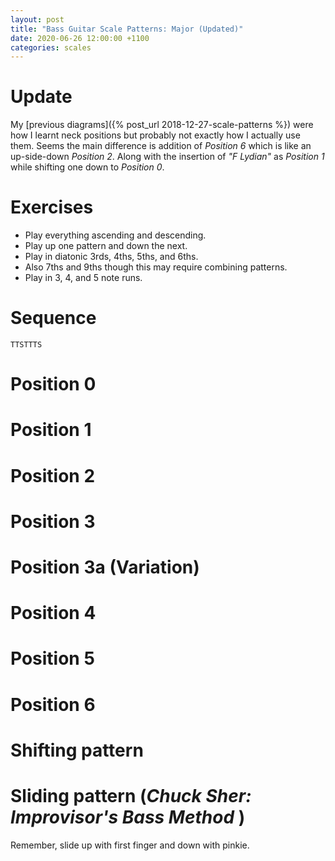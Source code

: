 ```yaml
---
layout: post
title: "Bass Guitar Scale Patterns: Major (Updated)"
date: 2020-06-26 12:00:00 +1100
categories: scales
---
```


<link rel="stylesheet" href="/assets/css/fretboard.css">

<script
  src="https://code.jquery.com/jquery-1.11.2.min.js"
  integrity="sha256-Ls0pXSlb7AYs7evhd+VLnWsZ/AqEHcXBeMZUycz/CcA="
  crossorigin="anonymous"></script>

<script type="application/javascript" src="/assets/js/fretboard.js"></script>

<script type="application/javascript">
  var bass = [{
    letter: "G",
    octave: 3
  }, {
    letter: "D",
    octave: 3
  }, {
    letter: "A",
    octave: 2
  }, {
    letter: "E",
    octave: 2
  }];

  var opts = {
    tuning: bass,
    numFrets: 18,
    isChordMode: false,
    noteClickingDisabled: true,
    noteMode: "letter"
  };
</script>

# Update

My [previous diagrams]({% post_url 2018-12-27-scale-patterns %}) were how I learnt neck positions but probably not exactly how I actually use them. Seems the main difference is addition of *Position 6* which is like an up-side-down *Position 2*. Along with the insertion of *"F Lydian"* as *Position 1* while shifting one down to *Position 0*.

# Exercises

- Play everything ascending and descending.
- Play up one pattern and down the next.
- Play in diatonic 3rds, 4ths, 5ths, and 6ths.
- Also 7ths and 9ths though this may require combining patterns.
- Play in 3, 4, and 5 note runs.

# Sequence

`TTSTTTS`

# Position 0

<div id="patt0"></div>

<script type="application/javascript">
(function($) {

  $("#patt0").fretboard(opts);
  var api = $("#patt0").data('api');

  var patt0Notes = [{
    string: {
      letter: "E",
      octave: 2
    },
    notes: [{
      fret: 0,
      cssClass: "grey"
    },
    {
      fret: 1,
      cssClass: "grey"
    },
    {
      fret: 3,
      cssClass: "grey"
    }],
  },
  {
    string: {
      letter: "A",
      octave: 2
    },
    notes: [{
      fret: 0,
      cssClass: "grey"
    },
    {
      fret: 2,
      cssClass: "grey"
    },
    {
      fret: 3,
      cssClass: "blue"
    }],
  },
  {
    string: {
      letter: "D",
      octave: 3
    },
    notes: [{
      fret: 0,
      cssClass: "grey"
    },
    {
      fret: 2,
      cssClass: "grey"
    },
    {
      fret: 3,
      cssClass: "grey"
    }],
  },
  {
    string: {
      letter: "G",
      octave: 3
    },
    notes: [{
      fret: 0,
      cssClass: "grey"
    },
    {
      fret: 2,
      cssClass: "grey"
    },
    {
      fret: 4,
      cssClass: "grey"
    }],
  }];

  api.setClickedNotes(patt0Notes);
})(jQuery);
</script>


# Position 1

<div id="patt1"></div>

<script type="application/javascript">
(function($) {

  $("#patt1").fretboard(opts);
  var api = $("#patt1").data('api');

  var patt1Notes = [{
    string: {
      letter: "E",
      octave: 2
    },
    notes: [{
      fret: 1,
      cssClass: "grey"
    },
    {
      fret: 3,
      cssClass: "grey"
    },
    {
      fret: 5,
      cssClass: "grey"
    }],
  },
  {
    string: {
      letter: "A",
      octave: 2
    },
    notes: [{
      fret: 2,
      cssClass: "grey"
    },
    {
      fret: 3,
      cssClass: "blue"
    },
    {
      fret: 5,
      cssClass: "grey"
    }],
  },
  {
    string: {
      letter: "D",
      octave: 3
    },
    notes: [{
      fret: 2,
      cssClass: "grey"
    },
    {
      fret: 3,
      cssClass: "grey"
    },
    {
      fret: 5,
      cssClass: "grey"
    }],
  },
  {
    string: {
      letter: "G",
      octave: 3
    },
    notes: [{
      fret: 2,
      cssClass: "grey"
    },
    {
      fret: 4,
      cssClass: "grey"
    },
    {
      fret: 5,
      cssClass: "blue"
    }],
  }];

  api.setClickedNotes(patt1Notes);
})(jQuery);
</script>

# Position 2

<div id="patt2"></div>

<script type="application/javascript">
(function($) {

  $("#patt2").fretboard(opts);
  var api = $("#patt2").data('api');

  var patt2Notes = [{
    string: {
      letter: "E",
      octave: 2
    },
    notes: [{
      fret: 3,
      cssClass: "grey"
    },
    {
      fret: 5,
      cssClass: "grey"
    },
    {
      fret: 7,
      cssClass: "grey"
    }],
  },
  {
    string: {
      letter: "A",
      octave: 2
    },
    notes: [{
      fret: 3,
      cssClass: "blue"
    },
    {
      fret: 5,
      cssClass: "grey"
    },
    {
      fret: 7,
      cssClass: "grey"
    }],
  },
  {
    string: {
      letter: "D",
      octave: 3
    },
    notes: [{
      fret: 3,
      cssClass: "grey"
    },
    {
      fret: 5,
      cssClass: "grey"
    },
    {
      fret: 7,
      cssClass: "grey"
    }],
  },
  {
    string: {
      letter: "G",
      octave: 3
    },
    notes: [{
      fret: 4,
      cssClass: "grey"
    },
    {
      fret: 5,
      cssClass: "blue"
    },
    {
      fret: 7,
      cssClass: "grey"
    }],
  }];

  api.setClickedNotes(patt2Notes);
})(jQuery);
</script>

# Position 3

<div id="patt3"></div>

<script type="application/javascript">
(function($) {

  $("#patt3").fretboard(opts);
  var api = $("#patt3").data('api');

  var patt3Notes = [{
    string: {
      letter: "E",
      octave: 2
    },
    notes: [{
      fret: 5,
      cssClass: "grey"
    },
    {
      fret: 7,
      cssClass: "grey"
    },
    {
      fret: 8,
      cssClass: "blue"
    }],
  },
  {
    string: {
      letter: "A",
      octave: 2
    },
    notes: [{
      fret: 5,
      cssClass: "grey"
    },
    {
      fret: 7,
      cssClass: "grey"
    },
    {
      fret: 8,
      cssClass: "grey"
    }]
  },
  {
    string: {
      letter: "D",
      octave: 3
    },
    notes: [{
      fret: 5,
      cssClass: "grey"
    },
    {
      fret: 7,
      cssClass: "grey"
    },
    {
      fret: 9,
      cssClass: "grey"
    }]
  },
  {
    string: {
      letter: "G",
      octave: 3
    },
    notes: [{
      fret: 5,
      cssClass: "blue"
    },
    {
      fret: 7,
      cssClass: "grey"
    },
    {
      fret: 9,
      cssClass: "grey"
    }]
  }];

  api.setClickedNotes(patt3Notes);
})(jQuery);
</script>


# Position 3a (Variation)

<div id="patt3a"></div>

<script type="application/javascript">
(function($) {

  $("#patt3a").fretboard(opts);
  var api = $("#patt3a").data('api');

  var patt3aNotes = [{
    string: {
      letter: "E",
      octave: 2
    },
    notes: [{
      fret: 5,
      cssClass: "grey"
    },
    {
      fret: 7,
      cssClass: "grey"
    },
    {
      fret: 8,
      cssClass: "blue"
    }],
  },
  {
    string: {
      letter: "A",
      octave: 2
    },
    notes: [{
      fret: 5,
      cssClass: "grey"
    },
    {
      fret: 7,
      cssClass: "grey"
    },
    {
      fret: 8,
      cssClass: "grey"
    }]
  },
  {
    string: {
      letter: "D",
      octave: 3
    },
    notes: [{
      fret: 5,
      cssClass: "grey"
    },
    {
      fret: 7,
      cssClass: "grey"
    }]
  },
  {
    string: {
      letter: "G",
      octave: 3
    },
    notes: [{
      fret: 4,
      cssClass: "grey"
    },
    {
      fret: 5,
      cssClass: "blue"
    },
    {
      fret: 7,
      cssClass: "grey"
    }]
  }];

  api.setClickedNotes(patt3aNotes);
})(jQuery);
</script>

# Position 4

<div id="patt4"></div>

<script type="application/javascript">
(function($) {

  $("#patt4").fretboard(opts);
  var api = $("#patt4").data('api');

  var patt4Notes = [{
    string: {
      letter: "E",
      octave: 2
    },
    notes: [{
      fret: 7,
      cssClass: "grey"
    },
    {
      fret: 8,
      cssClass: "blue"
    },
    {
      fret: 10,
      cssClass: "grey"
    }],
  },
  {
    string: {
      letter: "A",
      octave: 2
    },
    notes: [{
      fret: 7,
      cssClass: "grey"
    },
    {
      fret: 8,
      cssClass: "grey"
    },
    {
      fret: 10,
      cssClass: "grey"
    }],
  },
  {
    string: {
      letter: "D",
      octave: 3
    },
    notes: [{
      fret: 7,
      cssClass: "grey"
    },
    {
      fret: 9,
      cssClass: "grey"
    },
    {
      fret: 10,
      cssClass: "blue"
    }],
  },
  {
    string: {
      letter: "G",
      octave: 3
    },
    notes: [{
      fret: 7,
      cssClass: "grey"
    },
    {
      fret: 9,
      cssClass: "grey"
    },
    {
      fret: 10,
      cssClass: "grey"
    }],
  }];

  api.setClickedNotes(patt4Notes);
})(jQuery);
</script>

# Position 5

<div id="patt5"></div>

<script type="application/javascript">
(function($) {

  $("#patt5").fretboard(opts);
  var api = $("#patt5").data('api');

  var patt5Notes = [{
    string: {
      letter: "E",
      octave: 2
    },
    notes: [{
      fret: 8,
      cssClass: "blue"
    },
    {
      fret: 10,
      cssClass: "grey"
    },
    {
      fret: 12,
      cssClass: "grey"
    }],
  },
  {
    string: {
      letter: "A",
      octave: 2
    },
    notes: [{
      fret: 8,
      cssClass: "grey"
    },
    {
      fret: 10,
      cssClass: "grey"
    },
    {
      fret: 12,
      cssClass: "grey"
    }],
  },
  {
    string: {
      letter: "D",
      octave: 3
    },
    notes: [{
      fret: 9,
      cssClass: "grey"
    },
    {
      fret: 10,
      cssClass: "blue"
    },
    {
      fret: 12,
      cssClass: "grey"
    }],
  },
  {
    string: {
      letter: "G",
      octave: 3
    },
    notes: [{
      fret: 9,
      cssClass: "grey"
    },
    {
      fret: 10,
      cssClass: "grey"
    },
    {
      fret: 12,
      cssClass: "grey"
    }],
  }];

  api.setClickedNotes(patt5Notes);
})(jQuery);
</script>


# Position 6

<div id="patt6"></div>

<script type="application/javascript">
(function($) {

  $("#patt6").fretboard(opts);
  var api = $("#patt6").data('api');

  var patt6Notes = [{
    string: {
      letter: "E",
      octave: 2
    },
    notes: [
    {
      fret: 10,
      cssClass: "grey"
    },
    {
      fret: 12,
      cssClass: "grey"
    },
    {
      fret: 13,
      cssClass: "grey"
    }],
  },
  {
    string: {
      letter: "A",
      octave: 2
    },
    notes: [
    {
      fret: 10,
      cssClass: "grey"
    },
    {
      fret: 12,
      cssClass: "grey"
    },
    {
      fret: 14,
      cssClass: "grey"
    }],
  },
  {
    string: {
      letter: "D",
      octave: 3
    },
    notes: [
    {
      fret: 10,
      cssClass: "blue"
    },
    {
      fret: 12,
      cssClass: "grey"
    },
    {
      fret: 14,
      cssClass: "grey"
    }],
  },
  {
    string: {
      letter: "G",
      octave: 3
    },
    notes: [{
      fret: 10,
      cssClass: "grey"
    },
    {
      fret: 12,
      cssClass: "grey"
    },
    {
      fret: 14,
      cssClass: "grey"
    }],
  }];

  api.setClickedNotes(patt6Notes);
})(jQuery);
</script>

# Shifting pattern

<div id="pattSlideMinor"></div>

<script type="application/javascript">
(function($) {

  $("#pattSlideMinor").fretboard(opts);
  var api = $("#pattSlideMinor").data('api');

  var pattSlideMinorNotes = [{
    string: {
      letter: "E",
      octave: 2
    },
    notes: [{
      fret: 5,
      cssClass: "grey"
    },
    {
      fret: 7,
      cssClass: "grey"
    },
    {
      fret: 8,
      cssClass: "blue"
    }],
  },
  {
    string: {
      letter: "A",
      octave: 2
    },
    notes: [{
      fret: 5,
      cssClass: "grey"
    },
    {
      fret: 7,
      cssClass: "grey"
    },
    {
      fret: 8,
      cssClass: "grey"
    }]
  },
  {
    string: {
      letter: "D",
      octave: 3
    },
    notes: [{
      fret: 7,
      cssClass: "grey"
    },
    {
      fret: 9,
      cssClass: "grey"
    },
    {
      fret: 10,
      cssClass: "blue"
    }]
  },
  {
    string: {
      letter: "G",
      octave: 3
    },
    notes: [{
      fret: 7,
      cssClass: "grey"
    },
    {
      fret: 9,
      cssClass: "grey"
    },
    {
      fret: 10,
      cssClass: "grey"
    }]
  }];

  api.setClickedNotes(pattSlideMinorNotes);
})(jQuery);
</script>

# Sliding pattern (_Chuck Sher: Improvisor's Bass Method_ )

Remember, slide up with first finger and down with pinkie.

<div id="pattSlide"></div>

<script type="application/javascript">
(function($) {

  $("#pattSlide").fretboard(opts);
  var api = $("#pattSlide").data('api');

  var pattSlideNotes = [{
    string: {
      letter: "E",
      octave: 2
    },
    notes: [{
      fret: 8,
      cssClass: "blue"
    },
    {
      fret: 10,
      cssClass: "grey"
    },
    {
      fret: 12,
      cssClass: "grey"
    }
    ,
    {
      fret: 13,
      cssClass: "grey"
    }],
  },
  {
    string: {
      letter: "A",
      octave: 2
    },
    notes: [{
      fret: 10,
      cssClass: "grey"
    },
    {
      fret: 12,
      cssClass: "grey"
    },
    {
      fret: 14,
      cssClass: "grey"
    },
    {
      fret: 15,
      cssClass: "blue"
    }],
  },
  {
    string: {
      letter: "D",
      octave: 3
    },
    notes: [{
      fret: 12,
      cssClass: "grey"
    },
    {
      fret: 14,
      cssClass: "grey"
    },
    {
      fret: 15,
      cssClass: "grey"
    },
    {
      fret: 17,
      cssClass: "grey"
    }],
  },
  {
    string: {
      letter: "G",
      octave: 3
    },
    notes: [{
      fret: 14,
      cssClass: "grey"
    },
    {
      fret: 16,
      cssClass: "grey"
    },
    {
      fret: 17,
      cssClass: "blue"
    }],
  }];

  api.setClickedNotes(pattSlideNotes);
})(jQuery);
</script>
